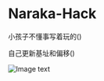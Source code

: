 # Naraka-Hack
小孩子不懂事写着玩的()

自己更新基址和偏移()

![Image text](https://github.com/Rythorndoran/Naraka-Hack/blob/main/Pictures/ScreenShot.jpg)
